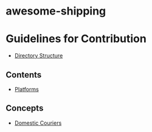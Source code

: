 # awesome-shipping

# Guidelines for Contribution
- [Directory Structure](https://en.wikipedia.org/wiki/ISO_3166-2) 

## Contents

- [Platforms](#platforms)


## Concepts

- [Domestic Couriers](services/domestic-couriers)

